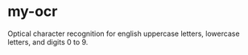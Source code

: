 # my-ocr
Optical character recognition for english uppercase letters, lowercase letters, and digits 0 to 9.
